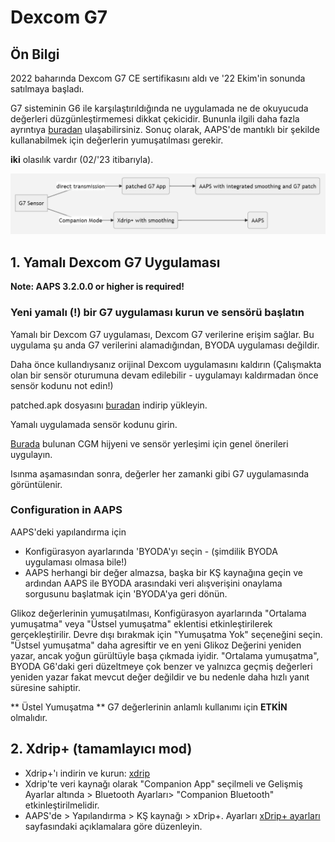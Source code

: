 # Dexcom G7


## Ön Bilgi

2022 baharında Dexcom G7 CE sertifikasını aldı ve '22 Ekim'in sonunda satılmaya başladı.

G7 sisteminin G6 ile karşılaştırıldığında ne uygulamada ne de okuyucuda değerleri düzgünleştirmemesi dikkat çekicidir. Bununla ilgili daha fazla ayrıntıya [buradan](https://www.dexcom.com/en-us/faqs/why-does-past-cgm-data-look-different-from-past-data-on-receiver-and-follow-app) ulaşabilirsiniz. Sonuç olarak, AAPS'de mantıklı bir şekilde kullanabilmek için değerlerin yumuşatılması gerekir.

**iki** olasılık vardır (02/'23 itibarıyla).

![DexcomG7.md](../images/DexcomG7.png)

## 1.  Yamalı Dexcom G7 Uygulaması

**Note: AAPS 3.2.0.0 or higher is required!**

### Yeni yamalı (!) bir G7 uygulaması kurun ve sensörü başlatın

Yamalı bir Dexcom G7 uygulaması, Dexcom G7 verilerine erişim sağlar. Bu uygulama şu anda G7 verilerini alamadığından, BYODA uygulaması değildir.

Daha önce kullandıysanız orijinal Dexcom uygulamasını kaldırın (Çalışmakta olan bir sensör oturumuna devam edilebilir - uygulamayı kaldırmadan önce sensör kodunu not edin!)

patched.apk dosyasını [buradan](https://github.com/authorgambel/g7/releases) indirip yükleyin.

Yamalı uygulamada sensör kodunu girin.

[Burada](../Hardware/GeneralCGMRecommendation.md) bulunan CGM hijyeni ve sensör yerleşimi için genel önerileri uygulayın.

Isınma aşamasından sonra, değerler her zamanki gibi G7 uygulamasında görüntülenir.

### Configuration in AAPS

AAPS'deki yapılandırma için
- Konfigürasyon ayarlarında 'BYODA'yı seçin - (şimdilik BYODA uygulaması olmasa bile!)
- AAPS herhangi bir değer almazsa, başka bir KŞ kaynağına geçin ve ardından AAPS ile BYODA arasındaki veri alışverişini onaylama sorgusunu başlatmak için 'BYODA'ya geri dönün.

Glikoz değerlerinin yumuşatılması, Konfigürasyon ayarlarında "Ortalama yumuşatma" veya "Üstsel yumuşatma" eklentisi etkinleştirilerek gerçekleştirilir. Devre dışı bırakmak için "Yumuşatma Yok" seçeneğini seçin. "Üstsel yumuşatma" daha agresiftir ve en yeni Glikoz Değerini yeniden yazar, ancak yoğun gürültüyle başa çıkmada iyidir. "Ortalama yumuşatma", BYODA G6'daki geri düzeltmeye çok benzer ve yalnızca geçmiş değerleri yeniden yazar fakat mevcut değer değildir ve bu nedenle daha hızlı yanıt süresine sahiptir.

** Üstel Yumuşatma ** G7 değerlerinin anlamlı kullanımı için **ETKİN** olmalıdır.

## 2. Xdrip+ (tamamlayıcı mod)

-   Xdrip+'ı indirin ve kurun: [xdrip](https://github.com/NightscoutFoundation/xDrip)
- Xdrip'te veri kaynağı olarak "Companion App" seçilmeli ve Gelişmiş Ayarlar altında > Bluetooth Ayarları> "Companion Bluetooth" etkinleştirilmelidir.
- AAPS'de > Yapılandırma > KŞ kaynağı > xDrip+. Ayarları [xDrip+ ayarları](../Configuration/xdrip.md) sayfasındaki açıklamalara göre düzenleyin. 
